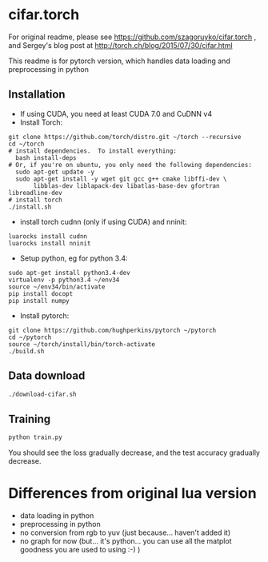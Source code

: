 # cifar.torch

For original readme, please see https://github.com/szagoruyko/cifar.torch , and Sergey's blog post at http://torch.ch/blog/2015/07/30/cifar.html

This readme is for pytorch version, which handles data loading and preprocessing in python

## Installation

- If using CUDA, you need at least CUDA 7.0 and CuDNN v4
- Install Torch:
```
git clone https://github.com/torch/distro.git ~/torch --recursive
cd ~/torch
# install dependencies.  To install everything:
  bash install-deps
# Or, if you're on ubuntu, you only need the following dependencies:
  sudo apt-get update -y
  sudo apt-get install -y wget git gcc g++ cmake libffi-dev \
       libblas-dev liblapack-dev libatlas-base-dev gfortran libreadline-dev
# install torch
./install.sh
```
- install torch cudnn (only if using CUDA) and nninit:
```
luarocks install cudnn
luarocks install nninit
```
- Setup python, eg for python 3.4:
```
sudo apt-get install python3.4-dev
virtualenv -p python3.4 ~/env34
source ~/env34/bin/activate
pip install docopt
pip install numpy
```
- Install pytorch:
```
git clone https://github.com/hughperkins/pytorch ~/pytorch
cd ~/pytorch
source ~/torch/install/bin/torch-activate
./build.sh
```

## Data download

```bash
./download-cifar.sh
```

## Training

```bash
python train.py
```

You should see the loss gradually decrease, and the test accuracy gradually decrease.

# Differences from original lua version

- data loading in python
- preprocessing in python
- no conversion from rgb to yuv (just because... haven't added it)
- no graph for now (but... it's python... you can use all the matplot goodness you are used to using :-) )

